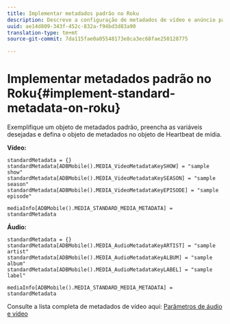 ```yaml
---
title: Implementar metadados padrão no Roku
description: Descreve a configuração de metadados de vídeo e anúncio padrão a serem enviados com chamadas de rastreamento no Roku.
uuid: ae14d809-343f-452c-832a-f94bd3d83a90
translation-type: tm+mt
source-git-commit: 7da115fae0a05548173e8ca3ec68fae250128775

---
```



# Implementar metadados padrão no Roku{#implement-standard-metadata-on-roku}

Exemplifique um objeto de metadados padrão, preencha as variáveis desejadas e defina o objeto de metadados no objeto de Heartbeat de mídia.

**Vídeo:**

```
standardMetadata = {} 
standardMetadata[ADBMobile().MEDIA_VideoMetadataKeySHOW] = "sample show" 
standardMetadata[ADBMobile().MEDIA_VideoMetadataKeySEASON] = "sample season" 
standardMetadata[ADBMobile().MEDIA_VideoMetadataKeyEPISODE] = "sample episode" 

mediaInfo[ADBMobile().MEDIA_STANDARD_MEDIA_METADATA] = standardMetadata 
```

**Áudio:**

```
standardMetadata = {} 
standardMetadata[ADBMobile().MEDIA_AudioMetadataKeyARTIST] = "sample artist" 
standardMetadata[ADBMobile().MEDIA_AudioMetadataKeyALBUM] = "sample album" 
standardMetadata[ADBMobile().MEDIA_AudioMetadataKeyLABEL] = "sample label"

mediaInfo[ADBMobile().MEDIA_STANDARD_MEDIA_METADATA] = standardMetadata 
```

Consulte a lista completa de metadados de vídeo aqui: [Parâmetros de áudio e vídeo](/help/metrics-and-metadata/audio-video-parameters.md)

